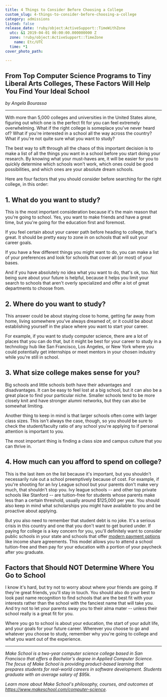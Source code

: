 ```yaml
---
title: 4 Things to Consider Before Choosing a College
custom_slug: 4-things-to-consider-before-choosing-a-college
category: admissions
listed: false
release_date: !ruby/object:ActiveSupport::TimeWithZone
  utc: &1 2019-04-01 00:00:00.000000000 Z
  zone: !ruby/object:ActiveSupport::TimeZone
    name: Etc/UTC
  time: *1
cover_photo_path: 

---
```

## From Top Computer Science Programs to Tiny Liberal Arts Colleges, These Factors Will Help You Find Your Ideal School

_by Angela Bourassa_

---

With more than 5,000 colleges and universities in the United States alone, figuring out which one is the perfect fit for you can feel extremely overwhelming. What if the right college is someplace you've never heard of? What if you're interested in a school all the way across the country? What if you're not quite sure what you want to study?

The best way to sift through all the chaos of this important decision is to make a list of all the things you want in a school before you start doing your research. By knowing what your must-haves are, it will be easier for you to quickly determine which schools won't work, which ones could be good possibilities, and which ones are your absolute dream schools.

Here are four factors that you should consider before searching for the right college, in this order:

## 1. What do you want to study?

This is the most important consideration because it's the main reason that you're going to school. Yes, you want to make friends and have a great time, but you're going for the education first and foremost.

If you feel certain about your career path before heading to college, that's great. It should be pretty easy to zone in on schools that will suit your career goals.

If you have a few different things you might want to do, you can make a list of your preferences and look for schools that cover all (or most) of your bases.

And if you have absolutely no idea what you want to do, that's ok, too. Not being sure about your future is helpful, because it helps you limit your search to schools that aren't overly specialized and offer a lot of great departments to choose from.

## 2. Where do you want to study?

This answer could be about staying close to home, getting far away from home, living somewhere you've always dreamed of, or it could be about establishing yourself in the place where you want to start your career.

For example, if you want to study computer science, there are a lot of places that you can do that, but it might be best for your career to study in a technology hub like San Francisco, Los Angeles, or New York where you could potentially get internships or meet mentors in your chosen industry while you're still in school.

## 3. What size college makes sense for you?

Big schools and little schools both have their advantages and disadvantages. It can be easy to feel lost at a big school, but it can also be a great place to find your particular niche. Smaller schools tend to be more closely knit and have stronger alumni networks, but they can also be somewhat limiting.

Another thing to keep in mind is that larger schools often come with larger class sizes. This isn't always the case, though, so you should be sure to check the student/faculty ratio of any school you're applying to if personal attention is important to you.

The most important thing is finding a class size and campus culture that you can thrive in.

## 4. How much can you afford to spend on college?

This is the last item on the list because it's important, but you shouldn't necessarily rule out a school preemptively because of cost. For example, if you're shooting for an Ivy League school but your parents don't make very much, that shouldn't stop you. Ivy league schools -- and other top private schools like Stanford -- are tuition-free for students whose parents make less than a certain threshold, usually around $125,000 per year. You should also keep in mind what scholarships you might have available to you and be proactive about applying.

But you also need to remember that student debt is no joke. It's a serious crisis in this country and one that you don't want to get buried under. If paying for college is a key concern for you, you'll definitely want to consider public schools in your state and schools that offer [modern payment options](https://www.makeschool.com/blog/understanding-your-tuition-options-income-share-agreements-and-more) like income share agreements. This model allows you to attend a school tuition-free and then pay for your education with a portion of your paycheck after you graduate.

## Factors that Should NOT Determine Where You Go to School

I know it's hard, but try not to worry about where your friends are going. If they're great friends, you'll stay in touch. You should also do your best to look past name recognition to find schools that are the best fit with your interests rather than the school with the fanciest name that will take you. And try not to let your parents sway you to their alma mater -- unless their school really is a great fit for you.

Where you go to school is about your education, the start of your adult life, and your goals for your future career. Wherever you choose to go and whatever you choose to study, remember why you're going to college and what you want out of the experience.

---

_Make School is a two-year computer science college based in San Francisco that offers a Bachelor's degree in Applied Computer Science. The focus of Make School is providing product-based learning that prepares students for real-world careers in software development. Students graduate with an average salary of $95k._

_Learn more about Make School's philosophy, courses, and outcomes at https://www.makeschool.com/computer-science._